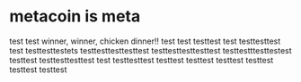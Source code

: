 # metacoin is meta

test
test
winner, winner, chicken dinner!!
test
test
testtest
test
testtesttest
test
testtesttestets
testtesttesttesttest
testtesttesttesttest
testtestttesttestest
testtest
testtesttesttest
test
testtesttest
testtest
testtest
testtest
testtest
testtest
testtest
